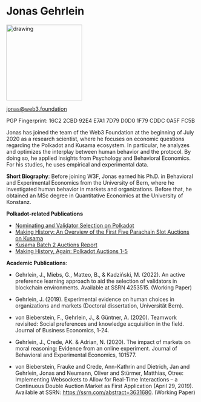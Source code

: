 # Jonas Gehrlein

<img src="https://i.imgur.com/jbZJR52.jpg" alt="drawing" style="width:200px;"/>

jonas@web3.foundation

PGP Fingerprint: 16C2 2CBD 92E4 E7A1 7D79 D0D0 1F79 CDDC 0A5F FC5B

Jonas has joined the team of the Web3 Foundation at the beginning of July 2020 as a research scientist, where he focuses on economic questions regarding the Polkadot and Kusama ecosystem. In particular, he analyzes and optimizes the interplay between human behavior and the protocol. By doing so, he applied insights from Psychology and Behavioral Economics. For his studies, he uses empirical and experimental data.

**Short Biography**:  Before joining W3F, Jonas earned his Ph.D. in Behavioral and Experimental Economics from the University of Bern, where he investigated human behavior in markets and organizations. Before that, he obtained an MSc degree in Quantitative Economics at the University of Konstanz.

**Polkadot-related Publications**

* [Nominating and Validator Selection on Polkadot](https://polkadot.network/blog/nominating-and-validator-selection-on-polkadot/)
* [Making History: An Overview of the First Five Parachain Slot Auctions on Kusama](https://polkadot.network/blog/making-history-an-overview-of-the-first-five-parachain-slot-auctions-on-kusama/)
* [Kusama Batch 2 Auctions Report](https://polkadot.network/blog/kusama-batch-2-auctions-report/)
* [Making History, Again: Polkadot Auctions 1-5](https://polkadot.network/blog/making-history-again-polkadot-auctions-1-5/)


**Academic Publications**:

* Gehrlein, J., Miebs, G., Matteo, B., & Kadziński, M. (2022). An active preference learning approach to aid the selection of validators in blockchain environments. Available at SSRN 4253515. (Working Paper)

* Gehrlein, J. (2019). Experimental evidence on human choices in organizations and markets (Doctoral dissertation, Universität Bern).

* von Bieberstein, F., Gehrlein, J., & Güntner, A. (2020). Teamwork revisited: Social preferences and knowledge acquisition in the field. Journal of Business Economics, 1-24.

* Gehrlein, J., Crede, AK. & Adrian, N. (2020). The impact of markets on moral reasoning: Evidence from an online experiment. Journal of Behavioral and Experimental Economics, 101577.

* von Bieberstein, Frauke and Crede, Ann-Kathrin and Dietrich, Jan and Gehrlein, Jonas and Neumann, Oliver and Stürmer, Matthias, Otree: Implementing Websockets to Allow for Real-Time Interactions – a Continuous Double Auction Market as First Application (April 29, 2019). Available at SSRN: https://ssrn.com/abstract=3631680. (Working Paper)

